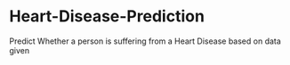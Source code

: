 # Heart-Disease-Prediction
Predict Whether a person is suffering from a Heart Disease based on data given
